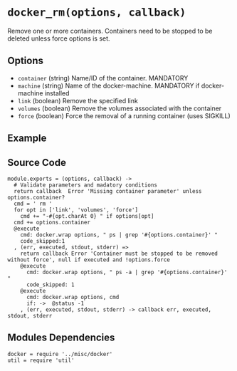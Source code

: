 
# `docker_rm(options, callback)`

Remove one or more containers. Containers need to be stopped to be deleted unless
force options is set.

## Options

*   `container` (string)
    Name/ID of the container. MANDATORY
*   `machine` (string)
    Name of the docker-machine. MANDATORY if docker-machine installed
*   `link` (boolean)
    Remove the specified link
*   `volumes` (boolean)
    Remove the volumes associated with the container
*   `force` (boolean)
    Force the removal of a running container (uses SIGKILL)

## Example

## Source Code

    module.exports = (options, callback) ->
      # Validate parameters and madatory conditions
      return callback  Error 'Missing container parameter' unless options.container?
      cmd = ' rm '
      for opt in ['link', 'volumes', 'force']
        cmd += "-#{opt.charAt 0} " if options[opt]
      cmd += options.container
      @execute
        cmd: docker.wrap options, " ps | grep '#{options.container}' "
        code_skipped:1
      , (err, executed, stdout, stderr) =>
        return callback Error 'Container must be stopped to be removed without force', null if executed and !options.force
        @execute
          cmd: docker.wrap options, " ps -a | grep '#{options.container}' "
          code_skipped: 1
        @execute
          cmd: docker.wrap options, cmd
          if: ->  @status -1
        , (err, executed, stdout, stderr) -> callback err, executed, stdout, stderr

## Modules Dependencies

    docker = require '../misc/docker'
    util = require 'util'
